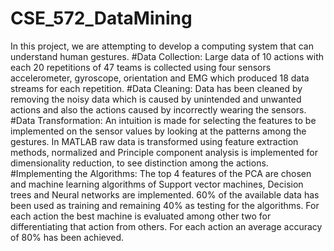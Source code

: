 # CSE_572_DataMining

In this project, we are attempting to develop a computing system that can understand human gestures. 
#Data Collection:
Large data of 10 actions with each 20 repetitions of 47 teams is collected using four sensors accelerometer, gyroscope, orientation and EMG which produced 18 data streams for each repetition. 
#Data Cleaning:
Data has been cleaned by removing the noisy data which is caused by unintended and unwanted actions and also the actions caused by incorrectly wearing the sensors.
#Data Transformation:
An intuition is made for selecting the features to be implemented on the sensor values by looking at the patterns among the gestures. In MATLAB raw data is transformed using feature extraction methods, normalized and Principle component analysis is implemented for dimensionality reduction, to see distinction among the actions. 
#Implementing the Algorithms:
The top 4 features of the PCA are chosen and machine learning algorithms of Support vector machines, Decision trees and Neural networks are implemented. 60% of the available data has been used as training and remaining 40% as testing for the algorithms.
For each action the best machine is evaluated among other two for differentiating that action from others. For each action an average accuracy of 80% has been achieved.
